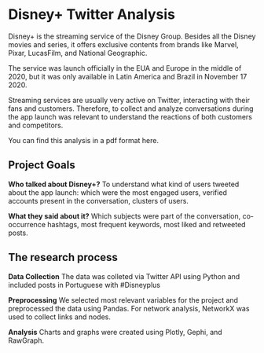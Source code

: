 # Disney+ Twitter Analysis
 
Disney+ is the streaming service of the Disney Group. Besides all the Disney movies and series, it offers exclusive contents from brands like Marvel, Pixar, LucasFilm, and National Geographic.

The service was launch officially in the EUA and Europe in the middle of 2020, but it was only available in Latin America and Brazil in November 17 2020.  

Streaming services are usually very active on Twitter, interacting with their fans and customers. Therefore, to collect and analyze conversations during the app launch was relevant to understand the reactions of both customers and competitors. 

You can find this analysis in a pdf format here.

## Project Goals

**Who talked about Disney+?** 
To understand what kind of users tweeted about the app launch: which were the most engaged users, verified accounts present in the conversation, clusters of users.

**What they said about it?** 
Which subjects were part of the conversation, co-occurrence hashtags, most frequent keywords, most liked and retweeted posts.  


## The research process

**Data Collection**
The data was colleted via Twitter API using Python and included posts in Portuguese with #Disneyplus

**Preprocessing**
We selected most relevant variables for the project and preprocessed the data using Pandas. For network analysis, NetworkX was used to collect links and nodes.

**Analysis**
Charts and graphs were created using Plotly, Gephi, and RawGraph.













